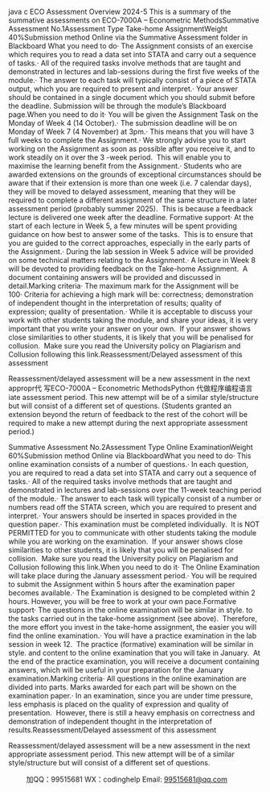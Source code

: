 java c
ECO Assessment Overview 2024-5
This is a summary of the summative assessments on ECO-7000A – Econometric MethodsSummative Assessment No.1Assessment Type
Take-home AssignmentWeight
40%Submission method
Online via the Summative Assessment folder in Blackboard What you need to do· The Assignment consists of an exercise which requires you to read a data set into STATA and carry out a sequence of tasks.· All of the required tasks involve methods that are taught and demonstrated in lectures and lab-sessions during the first five weeks of the module.· The answer to each task will typically consist of a piece of STATA output, which you are required to present and interpret.· Your answer should be contained in a single document which you should submit before the deadline. Submission will be through the module’s Blackboard page.When you need to do it· You will be given the Assignment Task on the Monday of Week 4 (14 October).· The submission deadline will be on Monday of Week 7 (4 November) at 3pm.· This means that you will have 3 full weeks to complete the Assignment.· We strongly advise you to start working on the Assignment as soon as possible after you receive it, and to work steadily on it over the 3 -week period.  This will enable you to maximise the learning benefit from the Assignment.· Students who are awarded extensions on the grounds of exceptional circumstances should be aware that if their extension is more than one week (i.e. 7 calendar days), they will be moved to delayed assessment, meaning that they will be required to complete a different assignment of the same structure in a later assessment period (probably summer 2025).  This is because a feedback lecture is delivered one week after the deadline. Formative support· At the start of each lecture in Week 5, a few minutes will be spent providing guidance on how best to answer some of the tasks.  This is to ensure that you are guided to the correct approaches, especially in the early parts of the Assignment.· During the lab session in Week 5 advice will be provided on some technical matters relating to the Assignment.· A lecture in Week 8 will be devoted to providing feedback on the Take-home Assignment.  A document containing answers will be provided and discussed in detail.Marking criteria· The maximum mark for the Assignment will be 100· Criteria for achieving a high mark will be: correctness; demonstration of independent thought in the interpretation of results; quality of expression; quality of presentation.· While it is acceptable to discuss your work with other students taking the module, and share your ideas, it is very important that you write your answer on your own.  If your answer shows close similarities to other students, it is likely that you will be penalised for collusion.  Make sure you read the University policy on Plagiarism and Collusion following this link.Reassessment/Delayed assessment of this assessment

Reassessment/delayed assessment will be a new assessment in the next appropr代 写ECO-7000A – Econometric MethodsPython
代做程序编程语言iate assessment period. This new attempt will be of a similar style/structure but will consist of a different set of questions. (Students granted an extension beyond the return of feedback to the rest of the cohort will be required to make a new attempt during the next appropriate assessment period.)

Summative Assessment No.2Assessment Type
Online ExaminationWeight
60%Submission method
Online via BlackboardWhat you need to do· This online examination consists of a number of questions.· In each question, you are required to read a data set into STATA and carry out a sequence of tasks.· All of the required tasks involve methods that are taught and demonstrated in lectures and lab-sessions over the 11-week teaching period of the module.· The answer to each task will typically consist of a number or numbers read off the STATA screen, which you are required to present and interpret.· Your answers should be inserted in spaces provided in the question paper.· This examination must be completed individually.  It is NOT PERMITTED for you to communicate with other students taking the module while you are working on the examination.  If your answer shows close similarities to other students, it is likely that you will be penalised for collision.  Make sure you read the University policy on Plagiarism and Collusion following this link.When you need to do it· The Online Examination will take place during the January assessment period.· You will be required to submit the Assignment within 5 hours after the examination paper becomes available.· The Examination is designed to be completed within 2 hours. However, you will be free to work at your own pace.Formative support· The questions in the online examination will be similar in style. to the tasks carried out in the take-home assignment (see above).  Therefore, the more effort you invest in the take-home assignment, the easier you will find the online examination.· You will have a practice examination in the lab session in week 12.  The practice (formative) examination will be similar in style. and content to the online examination that you will take in January.  At the end of the practice examination, you will receive a document containing answers, which will be useful in your preparation for the January examination.Marking criteria· All questions in the online examination are divided into parts. Marks awarded for each part will be shown on the examination paper.· In an examination, since you are under time pressure, less emphasis is placed on the quality of expression and quality of presentation.  However, there is still a heavy emphasis on correctness and demonstration of independent thought in the interpretation of results.Reassessment/Delayed assessment of this assessment

Reassessment/delayed assessment will be a new assessment in the next appropriate assessment period. This new attempt will be of a similar style/structure but will consist of a different set of questions.

         
加QQ：99515681  WX：codinghelp  Email: 99515681@qq.com
